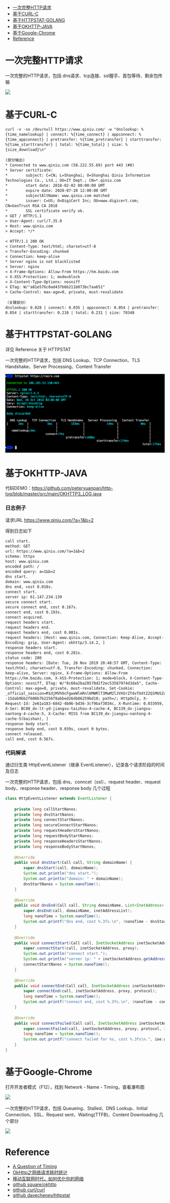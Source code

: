 * [一次完整HTTP请求](#一次完整HTTP请求)
* [基于CURL-C](#基于CURL-C)
* [基于HTTPSTAT-GOLANG](#基于HTTPSTAT-GOLANG)
* [基于OKHTTP-JAVA](#基于OKHTTP-JAVA)
* [基于Google-Chrome](#基于Google-Chrome)
* [Reference](#Reference)

# 一次完整HTTP请求

一次完整的HTTP请求，包括 dns请求、tcp连接、ssl握手、首包等待、剩余包传输

![](https://github.com/peteryuanpan/http-log/blob/master/docment/whole_http.jpg)

# 基于CURL-C

```
curl -v -so /dev/null https://www.qiniu.com/ -w "dnslookup: %{time_namelookup} | connect: %{time_connect} | appconnect: %{time_appconnect} | pretransfer: %{time_pretransfer} | starttransfer: %{time_starttransfer} | total: %{time_total} | size: %{size_download}\n"

(部分输出)
* Connected to www.qiniu.com (58.222.55.69) port 443 (#0)
* Server certificate:
*        subject: C=CN; L=Shanghai; O=Shanghai Qiniu Information Technologies Co., Ltd.; OU=IT Dept.; CN=*.qiniu.com
*        start date: 2018-02-02 00:00:00 GMT
*        expire date: 2020-07-20 12:00:00 GMT
*        subjectAltName: www.qiniu.com matched
*        issuer: C=US; O=DigiCert Inc; OU=www.digicert.com; CN=GeoTrust RSA CA 2018
*        SSL certificate verify ok.
> GET / HTTP/1.1
> User-Agent: curl/7.35.0
> Host: www.qiniu.com
> Accept: */*

< HTTP/1.1 200 OK
< Content-Type: text/html; charset=utf-8
< Transfer-Encoding: chunked
< Connection: keep-alive
* Server nginx is not blacklisted
< Server: nginx
< X-Frame-Options: Allow-From https://hm.baidu.com
< X-XSS-Protection: 1; mode=block
< X-Content-Type-Options: nosniff
< ETag: W/"a81e576c0ad437b6b211b073bc7aa651"
< Cache-Control: max-age=0, private, must-revalidate

（关键部分）
dnslookup: 0.028 | connect: 0.035 | appconnect: 0.054 | pretransfer: 0.054 | starttransfer: 0.210 | total: 0.231 | size: 70348
```

# 基于HTTPSTAT-GOLANG

详见 Reference 关于 HTTPSTAT

一次完整的HTTP请求，包括 DNS Lookup、TCP Connection、TLS Handshake、Server Processing、Content Transfer

![](https://github.com/davecheney/httpstat/blob/master/screenshot.png)

# 基于OKHTTP-JAVA

代码DEMO：https://github.com/peteryuanpan/http-log/blob/master/src/main/OKHTTP3_LOG.java

### 日志例子

请求URL https://www.qiniu.com/?a=1&b=2

得到日志如下

```
call start.
method: GET
url: https://www.qiniu.com/?a=1&b=2
schema: https
host: www.qiniu.com
encoded path: /
encoded query: a=1&b=2
dns start.
domain: www.qiniu.com
dns end, cost 0.018s.
connect start.
server ip: 61.147.234.139
secure connect start.
secure connect end, cost 0.167s.
connect end, cost 0.193s.
connect acquired.
request headers start.
request headers end.
request headers end, cost 0.001s.
request headers: [Host: www.qiniu.com, Connection: Keep-Alive, Accept-Encoding: gzip, User-Agent: okhttp/3.14.2, ]
response headers start.
response headers end, cost 0.281s.
status code: 200
response headers: [Date: Tue, 26 Nov 2019 20:48:57 GMT, Content-Type: text/html; charset=utf-8, Transfer-Encoding: chunked, Connection: keep-alive, Server: nginx, X-Frame-Options: Allow-From https://hm.baidu.com, X-XSS-Protection: 1; mode=block, X-Content-Type-Options: nosniff, ETag: W/"8c60a2ba20578d2f2ec53587974d3da5", Cache-Control: max-age=0, private, must-revalidate, Set-Cookie: _official_session=M1djMVhOcFgweWlmRnl6MWRlT3MwM2lJVXUrZTdvTUdtZ2Q1MU5ZaGNPNTFhRmFWd1R3Mk9HL1ZmeFRIdGNTMWhGbE5DdXcrVkxOVE44eTNZZFNpSlVWMXhsVy9iMzI3dGNMNkswUEx4R2djYVFCYjBWWkg5WXUyT1BPd0pYOXBsWjhzcDdqKzRZRXBRMjY0S0h6ZmR3PT0tLVM4WUVuODFucXFaeHQ2Z2h1WGdCY2c9PQ%3D%3D--15dab9bb2f600b7b2256f8abbed26db86259bd10; path=/; HttpOnly, X-Request-Id: 2e61a183-6842-4b06-bd36-3cf9baf3034c, X-Runtime: 0.033959, X-Ser: BC80_dx-lt-yd-jiangsu-taizhou-4-cache-4, BC139_dx-jiangsu-nantong-4-cache-5, X-Cache: MISS from BC139_dx-jiangsu-nantong-4-cache-5(baishan), ]
response body start.
response body end, cost 0.039s, count 0 bytes.
connect released.
call end, cost 0.567s.
```

### 代码解读

通过衍生类 HttpEventListener（继承 EventListener），记录各个请求阶段的时间及日志

一次完整的HTTP请求，包括 dns、conncet（ssl）、request header、request body、response header、response body 几个过程

```Java
class HttpEventListener extends EventListener {

    private long callStartNanos;
    private long dnsStartNanos;
    private long connectStartNanos;
    private long secureConnectStartNanos;
    private long requestHeadersStartNanos;
    private long requestBodyStartNanos;
    private long responseHeadersStartNanos;
    private long responseBodyStartNanos;
    
    @Override
    public void dnsStart(Call call, String domainName) {
        super.dnsStart(call, domainName);
        System.out.println("dns start.");
        System.out.println("domain: " + domainName);
        dnsStartNanos = System.nanoTime();
    }

    @Override
    public void dnsEnd(Call call, String domainName, List<InetAddress> inetAddressList) {
        super.dnsEnd(call, domainName, inetAddressList);
        long nanoTime = System.nanoTime();
        System.out.printf("dns end, cost %.3fs.\n", (nanoTime - dnsStartNanos) / 1000000000d);
    }
    
    @Override
    public void connectStart(Call call, InetSocketAddress inetSocketAddress, Proxy proxy) {
    	super.connectStart(call, inetSocketAddress, proxy);
    	System.out.println("connect start.");
    	System.out.println("server ip: " + inetSocketAddress.getAddress().getHostAddress());
    	connectStartNanos = System.nanoTime();
    }
    
    @Override
    public void connectEnd(Call call, InetSocketAddress inetSocketAddress, Proxy proxy, Protocol protocol) {
        super.connectEnd(call, inetSocketAddress, proxy, protocol);
        long nanoTime = System.nanoTime();
        System.out.printf("connect end, cost %.3fs.\n", (nanoTime - connectStartNanos) / 1000000000d);
    }
    
    @Override
    public void connectFailed(Call call, InetSocketAddress inetSocketAddress, Proxy proxy, Protocol protocol, IOException ioe) {
        super.connectFailed(call, inetSocketAddress, proxy, protocol, ioe);
        long nanoTime = System.nanoTime();
        System.out.printf("connect failed for %s, cost %.3fs\n.", ioe.getMessage(), (nanoTime - connectStartNanos) / 1000000000d);
    }
}
```

# 基于Google-Chrome

打开开发者模式（F12），找到 Network - Name - Timing，查看瀑布图

![](https://github.com/peteryuanpan/http-log/blob/master/docment/chrome_F12.png)

一次完整的HTTP请求，包括 Queueing、Stalled、DNS Lookup、Initial Connection、SSL、Request sent、Waiting(TTFB)、Content Downloading 几个部分

![](https://github.com/peteryuanpan/http-log/blob/master/docment/chrome_http.png)

# Reference

- [A Question of Timing](https://blog.cloudflare.com/a-question-of-timing/)
- [OkHttp之网络请求耗时统计](https://blog.csdn.net/joye123/article/details/82115562)
- [移动互联网时代，如何优化你的网络](https://yq.aliyun.com/articles/58967?spm=a2c4g.11186623.2.11.66f5702d0tveyr)
- [github square/okhttp](https://github.com/square/okhttp/)
- [github curl/curl](https://github.com/curl/curl/)
- [github davecheney/httpstat](https://github.com/davecheney/httpstat/)
